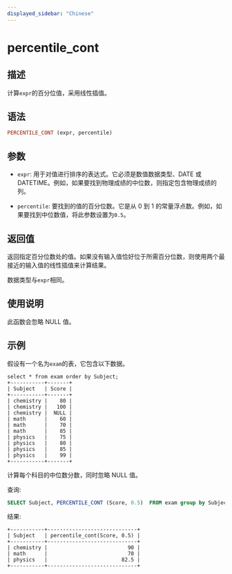 ```yaml
---
displayed_sidebar: "Chinese"
---
```


# percentile_cont

## 描述

计算`expr`的百分位值，采用线性插值。

## 语法

```Haskell
PERCENTILE_CONT (expr, percentile) 
```

## 参数

- `expr`: 用于对值进行排序的表达式。它必须是数值数据类型、DATE 或 DATETIME。例如，如果要找到物理成绩的中位数，则指定包含物理成绩的列。

- `percentile`: 要找到的值的百分位数。它是从 0 到 1 的常量浮点数。例如，如果要找到中位数值，将此参数设置为`0.5`。

## 返回值

返回指定百分位数处的值。如果没有输入值恰好位于所需百分位数，则使用两个最接近的输入值的线性插值来计算结果。

数据类型与`expr`相同。

## 使用说明

此函数会忽略 NULL 值。

## 示例

假设有一个名为`exam`的表，它包含以下数据。

```Plain
select * from exam order by Subject;
+-----------+-------+
| Subject   | Score |
+-----------+-------+
| chemistry |    80 |
| chemistry |   100 |
| chemistry |  NULL |
| math      |    60 |
| math      |    70 |
| math      |    85 |
| physics   |    75 |
| physics   |    80 |
| physics   |    85 |
| physics   |    99 |
+-----------+-------+
```

计算每个科目的中位数分数，同时忽略 NULL 值。

查询:

```SQL
SELECT Subject, PERCENTILE_CONT (Score, 0.5)  FROM exam group by Subject;
```

结果:

```Plain
+-----------+-----------------------------+
| Subject   | percentile_cont(Score, 0.5) |
+-----------+-----------------------------+
| chemistry |                          90 |
| math      |                          70 |
| physics   |                        82.5 |
+-----------+-----------------------------+
```